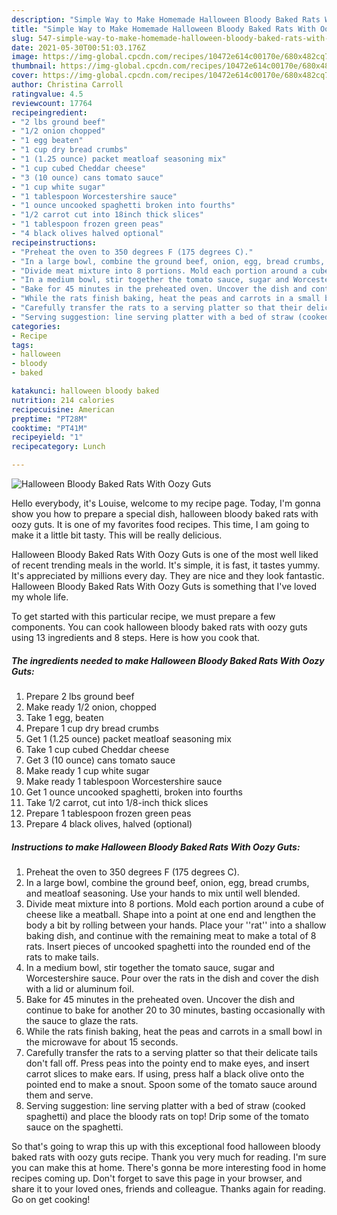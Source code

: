 ```yaml
---
description: "Simple Way to Make Homemade Halloween Bloody Baked Rats With Oozy Guts"
title: "Simple Way to Make Homemade Halloween Bloody Baked Rats With Oozy Guts"
slug: 547-simple-way-to-make-homemade-halloween-bloody-baked-rats-with-oozy-guts
date: 2021-05-30T00:51:03.176Z
image: https://img-global.cpcdn.com/recipes/10472e614c00170e/680x482cq70/halloween-bloody-baked-rats-with-oozy-guts-recipe-main-photo.jpg
thumbnail: https://img-global.cpcdn.com/recipes/10472e614c00170e/680x482cq70/halloween-bloody-baked-rats-with-oozy-guts-recipe-main-photo.jpg
cover: https://img-global.cpcdn.com/recipes/10472e614c00170e/680x482cq70/halloween-bloody-baked-rats-with-oozy-guts-recipe-main-photo.jpg
author: Christina Carroll
ratingvalue: 4.5
reviewcount: 17764
recipeingredient:
- "2 lbs ground beef"
- "1/2 onion chopped"
- "1 egg beaten"
- "1 cup dry bread crumbs"
- "1 (1.25 ounce) packet meatloaf seasoning mix"
- "1 cup cubed Cheddar cheese"
- "3 (10 ounce) cans tomato sauce"
- "1 cup white sugar"
- "1 tablespoon Worcestershire sauce"
- "1 ounce uncooked spaghetti broken into fourths"
- "1/2 carrot cut into 18inch thick slices"
- "1 tablespoon frozen green peas"
- "4 black olives halved optional"
recipeinstructions:
- "Preheat the oven to 350 degrees F (175 degrees C)."
- "In a large bowl, combine the ground beef, onion, egg, bread crumbs, and meatloaf seasoning. Use your hands to mix until well blended."
- "Divide meat mixture into 8 portions. Mold each portion around a cube of cheese like a meatball. Shape into a point at one end and lengthen the body a bit by rolling between your hands. Place your &#39;&#39;rat&#39;&#39; into a shallow baking dish, and continue with the remaining meat to make a total of 8 rats. Insert pieces of uncooked spaghetti into the rounded end of the rats to make tails."
- "In a medium bowl, stir together the tomato sauce, sugar and Worcestershire sauce. Pour over the rats in the dish and cover the dish with a lid or aluminum foil."
- "Bake for 45 minutes in the preheated oven. Uncover the dish and continue to bake for another 20 to 30 minutes, basting occasionally with the sauce to glaze the rats."
- "While the rats finish baking, heat the peas and carrots in a small bowl in the microwave for about 15 seconds."
- "Carefully transfer the rats to a serving platter so that their delicate tails don&#39;t fall off. Press peas into the pointy end to make eyes, and insert carrot slices to make ears. If using, press half a black olive onto the pointed end to make a snout. Spoon some of the tomato sauce around them and serve."
- "Serving suggestion: line serving platter with a bed of straw (cooked spaghetti) and place the bloody rats on top! Drip some of the tomato sauce on the spaghetti."
categories:
- Recipe
tags:
- halloween
- bloody
- baked

katakunci: halloween bloody baked 
nutrition: 214 calories
recipecuisine: American
preptime: "PT28M"
cooktime: "PT41M"
recipeyield: "1"
recipecategory: Lunch

---
```



![Halloween Bloody Baked Rats With Oozy Guts](https://img-global.cpcdn.com/recipes/10472e614c00170e/680x482cq70/halloween-bloody-baked-rats-with-oozy-guts-recipe-main-photo.jpg)

Hello everybody, it's Louise, welcome to my recipe page. Today, I'm gonna show you how to prepare a special dish, halloween bloody baked rats with oozy guts. It is one of my favorites food recipes. This time, I am going to make it a little bit tasty. This will be really delicious.

Halloween Bloody Baked Rats With Oozy Guts is one of the most well liked of recent trending meals in the world. It's simple, it is fast, it tastes yummy. It's appreciated by millions every day. They are nice and they look fantastic. Halloween Bloody Baked Rats With Oozy Guts is something that I've loved my whole life.




To get started with this particular recipe, we must prepare a few components. You can cook halloween bloody baked rats with oozy guts using 13 ingredients and 8 steps. Here is how you cook that.

<!--inarticleads1-->

##### The ingredients needed to make Halloween Bloody Baked Rats With Oozy Guts:

1. Prepare 2 lbs ground beef
1. Make ready 1/2 onion, chopped
1. Take 1 egg, beaten
1. Prepare 1 cup dry bread crumbs
1. Get 1 (1.25 ounce) packet meatloaf seasoning mix
1. Take 1 cup cubed Cheddar cheese
1. Get 3 (10 ounce) cans tomato sauce
1. Make ready 1 cup white sugar
1. Make ready 1 tablespoon Worcestershire sauce
1. Get 1 ounce uncooked spaghetti, broken into fourths
1. Take 1/2 carrot, cut into 1/8-inch thick slices
1. Prepare 1 tablespoon frozen green peas
1. Prepare 4 black olives, halved (optional)




<!--inarticleads2-->

##### Instructions to make Halloween Bloody Baked Rats With Oozy Guts:

1. Preheat the oven to 350 degrees F (175 degrees C).
1. In a large bowl, combine the ground beef, onion, egg, bread crumbs, and meatloaf seasoning. Use your hands to mix until well blended.
1. Divide meat mixture into 8 portions. Mold each portion around a cube of cheese like a meatball. Shape into a point at one end and lengthen the body a bit by rolling between your hands. Place your &#39;&#39;rat&#39;&#39; into a shallow baking dish, and continue with the remaining meat to make a total of 8 rats. Insert pieces of uncooked spaghetti into the rounded end of the rats to make tails.
1. In a medium bowl, stir together the tomato sauce, sugar and Worcestershire sauce. Pour over the rats in the dish and cover the dish with a lid or aluminum foil.
1. Bake for 45 minutes in the preheated oven. Uncover the dish and continue to bake for another 20 to 30 minutes, basting occasionally with the sauce to glaze the rats.
1. While the rats finish baking, heat the peas and carrots in a small bowl in the microwave for about 15 seconds.
1. Carefully transfer the rats to a serving platter so that their delicate tails don&#39;t fall off. Press peas into the pointy end to make eyes, and insert carrot slices to make ears. If using, press half a black olive onto the pointed end to make a snout. Spoon some of the tomato sauce around them and serve.
1. Serving suggestion: line serving platter with a bed of straw (cooked spaghetti) and place the bloody rats on top! Drip some of the tomato sauce on the spaghetti.




So that's going to wrap this up with this exceptional food halloween bloody baked rats with oozy guts recipe. Thank you very much for reading. I'm sure you can make this at home. There's gonna be more interesting food in home recipes coming up. Don't forget to save this page in your browser, and share it to your loved ones, friends and colleague. Thanks again for reading. Go on get cooking!
